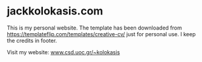# jackkolokasis.com

This is my personal website. The template has been downloaded from https://templateflip.com/templates/creative-cv/ just for personal use. I keep the credits in footer.

Visit my website: www.csd.uoc.gr/~kolokasis
